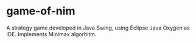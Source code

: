 # game-of-nim

A strategy game developed in Java Swing, using Eclipse Java Oxygen as IDE. Implements Minimax algorhitm.
